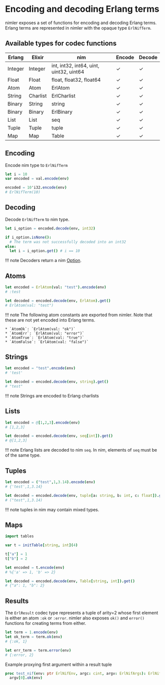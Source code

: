 # Encoding and decoding Erlang terms

nimler exposes a set of functions for encoding and decoding Erlang terms. Erlang terms are represented in nimler with the opaque type `ErlNifTerm`.

## Available types for codec functions

| Erlang  	| Elixir   	| nim                                     	| Encode 	| Decode 	|
|---------	|----------	|-----------------------------------------	|--------	|--------	|
| Integer 	| Integer  	| int, int32, int64, uint, uint32, uint64 	| ✓      	| ✓      	|
| Float   	| Float    	| float, float32, float64                 	| ✓      	| ✓      	|
| Atom    	| Atom     	| ErlAtom                                 	| ✓      	| ✓      	|
| String  	| Charlist 	| ErlCharlist                             	| ✓      	| ✓      	|
| Binary  	| String   	| string                                  	| ✓      	| ✓      	|
| Binary  	| Binary   	| ErlBinary                               	| ✓      	| ✓      	|
| List    	| List     	| seq                                     	| ✓      	| ✓      	|
| Tuple   	| Tuple    	| tuple                                   	| ✓      	| ✓      	|
| Map     	| Map      	| Table                                   	| ✓      	| ✓      	|

## Encoding

Encode nim type to `ErlNifTerm`

```nim
let i = 10
var encoded = val.encode(env)

encoded = 10'i32.encode(env)
# ErlNifTerm(10)
```

## Decoding

Decode `ErlNifTerm` to nim type.

```nim
let i_option = encoded.decode(env, int32)

if i_option.isNone():
  # The term was not successfully decoded into an int32
else:
  let i = i_option.get() # i == 10
```

!!! note
    Decoders return a nim [Option](https://nim-lang.org/docs/options.html).

## Atoms

```nim
let encoded = ErlAtom(val: "test").encode(env)
# :test

let decoded = encoded.decode(env, ErlAtom).get()
# ErlAtom(val: "test")
```

!!! note
    The following atom constants are exported from nimler. Note that these are not yet encoded into Erlang terms.

    * `AtomOk`: `ErlAtom(val: "ok")`
    * `AtomErr`: `ErlAtom(val: "error")`
    * `AtomTrue`: `ErlAtom(val: "true")`
    * `AtomFalse`: `ErlAtom(val: "false")`

## Strings

```nim
let encoded = "test".encode(env)
# 'test'

let decoded = encoded.decode(env, string).get()
# "test"
```

!!! note
    Strings are encoded to Erlang charlists

## Lists

```nim
let encoded = @[1,2,3].encode(env)
# [1,2,3]

let decoded = encoded.decode(env, seq[int]).get()
# @[1,2,3]
```

!!! note
    Erlang lists are decoded to nim `seq`. In nim, elements of `seq` must be of the same type.

## Tuples

```nim
let encoded = ("test",1,3.14).encode(env)
# {'test',1,3.14}

let decoded = encoded.decode(env, tuple[a: string, b: int, c: float]).get()
# ("test",1,3.14)
```

!!! note
    tuples in nim may contain mixed types.

## Maps

```nim
import tables

var t = initTable[string, int](4)

t["a"] = 1
t["b"] = 2

let encoded = t.encode(env)
# %{'a' => 1, 'b' => 2}

let decoded = encoded.decode(env, Table[string, int]).get()
# {"a": 1, "b": 2}
```

## Results

The `ErlResult` codec type represents a tuple of arity=2 whose first element is either an atom `:ok` or `:error`. nimler also exposes `ok()` and `error()` functions for creating terms from either.

```nim
let term = 1.encode(env)
let ok_term = term.ok(env)
# {:ok, 1}

let err_term = term.error(env)
# {:error, 2}
```

Example proxying first argument within a result tuple

```nim
proc test_nif(env: ptr ErlNifEnv, argc: cint, argv: ErlNifArgs): ErlNifTerm =
  argv[0].ok(env)
```

